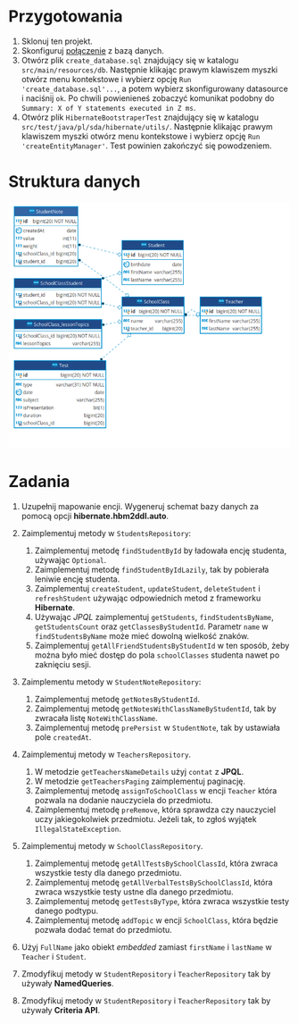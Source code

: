 # Przygotowania

1. Sklonuj ten projekt.
2. Skonfiguruj [połączenie](assets/Datasource.md) z bazą danych.
3. Otwórz plik `create_database.sql` znajdujący się w katalogu `src/main/resources/db`.
   Następnie klikając prawym klawiszem myszki otwórz menu kontekstowe i wybierz opcję
   `Run 'create_database.sql'...`, a potem wybierz skonfigurowany datasource i naciśnij `ok`.
   Po chwili powienieneś zobaczyć komunikat podobny do `Summary: X of Y statements executed in Z ms`.
4. Otwórz plik `HibernateBootstraperTest` znajdujący się w katalogu `src/test/java/pl/sda/hibernate/utils/`.
   Następnie klikając prawym klawiszem myszki otwórz menu kontekstowe i wybierz opcję
   `Run 'createEntityManager'`. Test powinien zakończyć się powodzeniem.

# Struktura danych

![dane](assets/diagram.png)


# Zadania

1. Uzupełnij mapowanie encji. Wygeneruj schemat bazy danych za pomocą opcji **hibernate.hbm2ddl.auto**.
2. Zaimplementuj metody w `StudentsRepository`:
   1. Zaimplementuj metodę `findStudentById` by ładowała encję studenta, używając `Optional`.
   2. Zaimplementuj metodę `findStudentByIdLazily`, tak by pobierała leniwie encję studenta.
   3. Zaimplementuj `createStudent`, `updateStudent`, `deleteStudent` i `refreshStudent` używając odpowiednich metod z frameworku **Hibernate**.
   4. Używając *JPQL* zaimplementuj `getStudents`, `findStudentsByName`, `getStudentsCount` oraz `getClassesByStudentId`.
   Parametr `name` w `findStudentsByName` może mieć dowolną wielkość znaków.  
   5. Zaimplementuj `getAllFriendStudentsByStudentId` w ten sposób, żeby można było mieć dostęp do pola `schoolClasses` studenta nawet po zaknięciu sesji.
   
3. Zaimplementu metody w `StudentNoteRepository`:
   1. Zaimplementuj metodę `getNotesByStudentId`.
   2. Zaimplementuj metodę `getNotesWithClassNameByStudentId`, tak by zwracała listę `NoteWithClassName`.
   3. Zaimplementuj metodę `prePersist` w `StudentNote`, tak by ustawiała pole `createdAt`.
   
4. Zaimplementuj metody w `TeachersRepository`. 
   1. W metodzie `getTeachersNameDetails` użyj `contat` z **JPQL**.
   2. W metodzie `getTeachersPaging` zaimplementuj paginację.
   3. Zaimplementuj metodę `assignToSchoolClass` w encji `Teacher` która pozwala na dodanie nauczyciela do przedmiotu.
   4. Zaimplementuj metodę `preRemove`, która sprawdza czy nauczyciel uczy jakiegokolwiek przedmiotu.
      Jeżeli tak, to zgłoś wyjątek `IllegalStateException`.
   
5. Zaimplementuj metody w `SchoolClassRepository`.
   1. Zaimplementuj metodę `getAllTestsBySchoolClassId`, która zwraca wszystkie testy dla danego przedmiotu.
   2. Zaimplementuj metodę `getAllVerbalTestsBySchoolClassId`, która zwraca wszystkie testy ustne dla danego przedmiotu.
   3. Zaimplementuj metodę `getTestsByType`, która zwraca wszystkie testy danego podtypu.
   4. Zaimplementuj metodę `addTopic` w encji `SchoolClass`, która będzie pozwała dodać temat do przedmiotu.

6. Użyj `FullName` jako obiekt *embedded* zamiast `firstName` i `lastName` w `Teacher` i `Student`. 

7. Zmodyfikuj metody w `StudentRepository` i `TeacherRepository` tak by używały **NamedQueries**.

7. Zmodyfikuj metody w `StudentRepository` i `TeacherRepository` tak by używały **Criteria API**.

